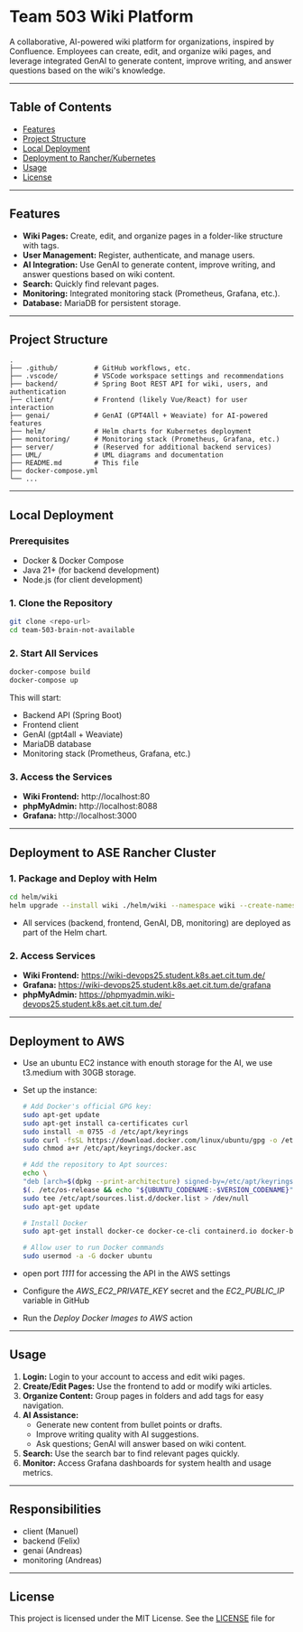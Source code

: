 # Team 503 Wiki Platform

A collaborative, AI-powered wiki platform for organizations, inspired by Confluence. Employees can create, edit, and organize wiki pages, and leverage integrated GenAI to generate content, improve writing, and answer questions based on the wiki's knowledge.

---

## Table of Contents

- [Features](#features)
- [Project Structure](#project-structure)
- [Local Deployment](#local-deployment)
- [Deployment to Rancher/Kubernetes](#deployment-to-rancherkubernetes)
- [Usage](#usage)
- [License](#license)

---

## Features

- **Wiki Pages:** Create, edit, and organize pages in a folder-like structure with tags.
- **User Management:** Register, authenticate, and manage users.
- **AI Integration:** Use GenAI to generate content, improve writing, and answer questions based on wiki content.
- **Search:** Quickly find relevant pages.
- **Monitoring:** Integrated monitoring stack (Prometheus, Grafana, etc.).
- **Database:** MariaDB for persistent storage.

---

## Project Structure

```
.
├── .github/         # GitHub workflows, etc.
├── .vscode/         # VSCode workspace settings and recommendations
├── backend/         # Spring Boot REST API for wiki, users, and authentication
├── client/          # Frontend (likely Vue/React) for user interaction
├── genai/           # GenAI (GPT4All + Weaviate) for AI-powered features
├── helm/            # Helm charts for Kubernetes deployment
├── monitoring/      # Monitoring stack (Prometheus, Grafana, etc.)
├── server/          # (Reserved for additional backend services)
├── UML/             # UML diagrams and documentation
├── README.md        # This file
├── docker-compose.yml
└── ...
```

---

## Local Deployment

### Prerequisites

- Docker & Docker Compose
- Java 21+ (for backend development)
- Node.js (for client development)

### 1. Clone the Repository

```sh
git clone <repo-url>
cd team-503-brain-not-available
```

### 2. Start All Services

```sh
docker-compose build
docker-compose up
```

This will start:
- Backend API (Spring Boot)
- Frontend client
- GenAI (gpt4all + Weaviate)
- MariaDB database
- Monitoring stack (Prometheus, Grafana, etc.)

### 3. Access the Services

- **Wiki Frontend:** http://localhost:80
- **phpMyAdmin:** http://localhost:8088
- **Grafana:** http://localhost:3000

---

## Deployment to ASE Rancher Cluster

### 1. Package and Deploy with Helm

```sh
cd helm/wiki
helm upgrade --install wiki ./helm/wiki --namespace wiki --create-namespace --recreate-pods
```

- All services (backend, frontend, GenAI, DB, monitoring) are deployed as part of the Helm chart.

### 2. Access Services

- **Wiki Frontend:** https://wiki-devops25.student.k8s.aet.cit.tum.de/
- **Grafana:** https://wiki-devops25.student.k8s.aet.cit.tum.de/grafana
- **phpMyAdmin:** https://phpmyadmin.wiki-devops25.student.k8s.aet.cit.tum.de/

---

## Deployment to AWS

- Use an ubuntu EC2 instance with enouth storage for the AI, we use t3.medium with 30GB storage.

- Set up the instance:
   ```sh
   # Add Docker's official GPG key:
   sudo apt-get update
   sudo apt-get install ca-certificates curl
   sudo install -m 0755 -d /etc/apt/keyrings
   sudo curl -fsSL https://download.docker.com/linux/ubuntu/gpg -o /etc/apt/keyrings/docker.asc
   sudo chmod a+r /etc/apt/keyrings/docker.asc

   # Add the repository to Apt sources:
   echo \
   "deb [arch=$(dpkg --print-architecture) signed-by=/etc/apt/keyrings/docker.asc] https://download.docker.com/linux/ubuntu \
   $(. /etc/os-release && echo "${UBUNTU_CODENAME:-$VERSION_CODENAME}") stable" | \
   sudo tee /etc/apt/sources.list.d/docker.list > /dev/null
   sudo apt-get update

   # Install Docker
   sudo apt-get install docker-ce docker-ce-cli containerd.io docker-buildx-plugin docker-compose-plugin

   # Allow user to run Docker commands
   sudo usermod -a -G docker ubuntu
   ```

- open port _1111_ for accessing the API in the AWS settings

- Configure the _AWS_EC2_PRIVATE_KEY_ secret and the _EC2_PUBLIC_IP_ variable in GitHub

- Run the _Deploy Docker Images to AWS_ action

---

## Usage

1. **Login:** Login to your account to access and edit wiki pages.
2. **Create/Edit Pages:** Use the frontend to add or modify wiki articles.
3. **Organize Content:** Group pages in folders and add tags for easy navigation.
4. **AI Assistance:**
   - Generate new content from bullet points or drafts.
   - Improve writing quality with AI suggestions.
   - Ask questions; GenAI will answer based on wiki content.
5. **Search:** Use the search bar to find relevant pages quickly.
6. **Monitor:** Access Grafana dashboards for system health and usage metrics.

---

## Responsibilities

- client (Manuel)
- backend (Felix)
- genai (Andreas)
- monitoring (Andreas)

---

## License

This project is licensed under the MIT License. See the [LICENSE](LICENSE) file for
